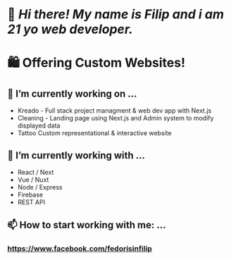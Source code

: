 # 👋 _Hi there! My name is Filip and i am 21 yo web developer._ 
# 🛍 **Offering Custom Websites!**                                                              

## 🔭 I’m currently working on ...
  * Kreado - Full stack project managment & web dev app with Next.js
  * Cleaning - Landing page using Next.js and Admin system to modify displayed data
  * Tattoo Custom representational & interactive website
  
## 🌱 I’m currently working with ...
  * React / Next
  * Vue / Nuxt
  * Node / Express
  * Firebase
  * REST API
  
## 📫 How to start working with me: ...
  ### https://www.facebook.com/fedorisinfilip
